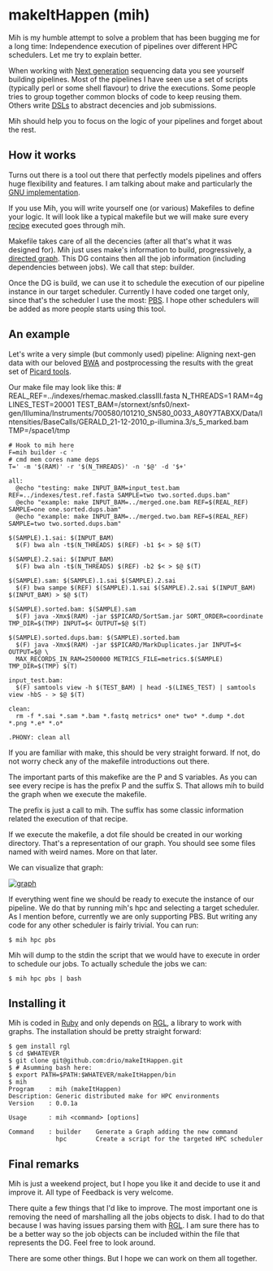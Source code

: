 # makeItHappen (mih)

  Mih is my humble attempt to solve a problem that has been bugging me for
  a long time: Independence execution of pipelines over different HPC schedulers.
  Let me try to explain better.

  When working with [Next generation](http://blog.goldenhelix.com/?p=423)
  sequencing data you see yourself building pipelines. Most of the pipelines
  I have seen use a set of scripts (typically perl or some shell flavour) to
  drive the executions. Some people tries to group together common blocks of
  code to keep reusing them. Others write [DSLs](http://en.wikipedia.org/wiki/Domain-specific_language)
  to abstract decencies and job submissions.

  Mih should help you to focus on the logic of your pipelines and forget about
  the rest.

## How it works

  Turns out there is a tool out there that perfectly models pipelines and
  offers huge flexibility and features. I am talking about make and particularly
  the [GNU implementation](http://www.gnu.org/software/make/).

  If you use Mih, you will write yourself one (or various) Makefiles to define
  your logic. It will look like a typical makefile but we will make sure every
  [recipe](http://www.gnu.org/software/make/manual/make.html#Introduction)
  executed goes through mih.

  Makefile takes care of all the decencies (after all that's what it was
  designed for). Mih just uses make's information to build, progressively,
  a [directed graph](http://en.wikipedia.org/wiki/Directed_graph). This
  DG contains then all the job information (including dependencies between
  jobs). We call that step: builder.

  Once the DG is build, we can use it to schedule the execution of our pipeline
  instance in our target scheduler. Currently I have coded one target only,
  since that's the scheduler I use the most: [PBS](http://en.wikipedia.org/wiki/Portable_Batch_System).
  I hope other schedulers will be added as more people starts using this tool.

## An example

  Let's write a very simple (but commonly used) pipeline: Aligning next-gen data
  with our beloved [BWA](http://bio-bwa.sourceforge.net/) and postprocessing
  the results with the great set of [Picard tools](http://picard.sourceforge.net/command-line-overview.shtml).

  Our make file may look like this:
    #
    REAL_REF=../indexes/rhemac.masked.classIII.fasta
    N_THREADS=1
    RAM=4g
    LINES_TEST=20001
    TEST_BAM=/stornext/snfs0/next-gen/Illumina/Instruments/700580/101210_SN580_0033_A80Y7TABXX/Data/Intensities/BaseCalls/GERALD_21-12-2010_p-illumina.3/s_5_marked.bam
    TMP=/space1/tmp

    # Hook to mih here
    F=mih builder -c '
    # cmd mem cores name deps
    T=' -m '$(RAM)' -r '$(N_THREADS)' -n '$@' -d '$+'

    all:
      @echo "testing: make INPUT_BAM=input_test.bam REF=../indexes/test.ref.fasta SAMPLE=two two.sorted.dups.bam"
      @echo "example: make INPUT_BAM=../merged.one.bam REF=$(REAL_REF) SAMPLE=one one.sorted.dups.bam"
      @echo "example: make INPUT_BAM=../merged.two.bam REF=$(REAL_REF) SAMPLE=two two.sorted.dups.bam"

    $(SAMPLE).1.sai: $(INPUT_BAM)
      $(F) bwa aln -t$(N_THREADS) $(REF) -b1 $< > $@ $(T)

    $(SAMPLE).2.sai: $(INPUT_BAM)
      $(F) bwa aln -t$(N_THREADS) $(REF) -b2 $< > $@ $(T)

    $(SAMPLE).sam: $(SAMPLE).1.sai $(SAMPLE).2.sai
      $(F) bwa sampe $(REF) $(SAMPLE).1.sai $(SAMPLE).2.sai $(INPUT_BAM) $(INPUT_BAM) > $@ $(T)

    $(SAMPLE).sorted.bam: $(SAMPLE).sam
      $(F) java -Xmx$(RAM) -jar $$PICARD/SortSam.jar SORT_ORDER=coordinate TMP_DIR=$(TMP) INPUT=$< OUTPUT=$@ $(T)

    $(SAMPLE).sorted.dups.bam: $(SAMPLE).sorted.bam
      $(F) java -Xmx$(RAM) -jar $$PICARD/MarkDuplicates.jar INPUT=$< OUTPUT=$@ \
      MAX_RECORDS_IN_RAM=2500000 METRICS_FILE=metrics.$(SAMPLE) TMP_DIR=$(TMP) $(T)

    input_test.bam:
      $(F) samtools view -h $(TEST_BAM) | head -$(LINES_TEST) | samtools view -hbS - > $@ $(T)

    clean:
      rm -f *.sai *.sam *.bam *.fastq metrics* one* two* *.dump *.dot *.png *.e* *.o*

    .PHONY: clean all

  If you are familiar with make, this should be very straight forward. If not,
  do not worry check any of the makefile introductions out there.

  The important parts of this makefike are the P and S variables. As you can see
  every recipe is has the prefix P and the suffix S. That allows mih to build
  the graph when we execute the makefile.

  The prefix is just a call to mih. The suffix has some classic information
  related the execution of that recipe.

  If we execute the makefile, a dot file should be created in our working
  directory. That's a representation of our graph. You should see some files
  named with weird names. More on that later.

  We can visualize that graph:

  [![graph](http://is04607.com/mih/mih-image1.png)](http://is04607.com/mih/mih-image1.png)

  If everything went fine we should be ready to execute the instance of our
  pipeline. We do that by running mih's hpc and selecting a target scheduler.
  As I mention before, currently we are only supporting PBS. But writing any
  code for any other scheduler is fairly trivial. You can run:

    $ mih hpc pbs

  Mih will dump to the stdin the script that we would have to execute in order
  to schedule our jobs. To actually schedule the jobs we can:

    $ mih hpc pbs | bash

## Installing it

  Mih is coded in [Ruby](http://www.ruby-lang.org/en/) and only depends on [RGL](http://rgl.rubyforge.org/rgl/index.html),
  a library to work with graphs. The installation should be pretty straight
  forward:

    $ gem install rgl
    $ cd $WHATEVER
    $ git clone git@github.com:drio/makeItHappen.git
    $ # Asumming bash here:
    $ export PATH=$PATH:$WHATEVER/makeItHappen/bin
    $ mih
    Program    : mih (makeItHappen)
    Description: Generic distributed make for HPC environments
    Version    : 0.0.1a

    Usage      : mih <command> [options]

    Command    : builder    Generate a Graph adding the new command
                 hpc        Create a script for the targeted HPC scheduler


## Final remarks

  Mih is just a weekend project, but I hope you like it and decide to use it
  and improve it. All type of Feedback is very welcome.

  There quite a few things that I'd like to improve. The most important one is
  removing the need of marshalling all the jobs objects to disk.  I had to do
  that because I was having issues parsing them with
  [RGL](http://rgl.rubyforge.org/rgl/index.html). I am sure there has to be
  a better way so the job objects can be included within the file that represents
  the DG. Feel free to look around.

  There are some other things. But I hope we can work on them all together.
